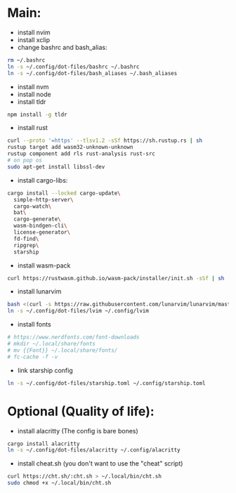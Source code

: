 # Main:
- install nvim
- install xclip
- change bashrc and bash_alias:
``` bash
rm ~/.bashrc
ln -s ~/.config/dot-files/bashrc ~/.bashrc
ln -s ~/.config/dot-files/bash_aliases ~/.bash_aliases
```


- install nvm
- install node
- install tldr
``` bash
npm install -g tldr
```


- install rust
``` bash
curl --proto '=https' --tlsv1.2 -sSf https://sh.rustup.rs | sh
rustup target add wasm32-unknown-unknown
rustup component add rls rust-analysis rust-src
# on pop os
sudo apt-get install libssl-dev
```


- install cargo-libs:
``` bash
cargo install --locked cargo-update\
  simple-http-server\
  cargo-watch\
  bat\
  cargo-generate\
  wasm-bindgen-cli\
  license-generator\
  fd-find\
  ripgrep\
  starship
```


- install wasm-pack
``` bash
curl https://rustwasm.github.io/wasm-pack/installer/init.sh -sSf | sh 
```


- install lunarvim
``` bash
bash <(curl -s https://raw.githubusercontent.com/lunarvim/lunarvim/master/utils/installer/install.sh)
ln -s ~/.config/dot-files/lvim ~/.config/lvim
```


- install fonts
``` bash
# https://www.nerdfonts.com/font-downloads
# mkdir ~/.local/share/fonts
# mv {{Font}} ~/.local/share/fonts/
# fc-cache -f -v
```


- link starship config
``` bash
ln -s ~/.config/dot-files/starship.toml ~/.config/starship.toml
```


# Optional (Quality of life):
- install alacritty (The config is bare bones)
``` bash
cargo install alacritty
ln -s ~/.config/dot-files/alacritty ~/.config/alacritty
```


- install cheat.sh (you don't want to use the "cheat" script)
``` bash
curl https://cht.sh/:cht.sh > ~/.local/bin/cht.sh
sudo chmod +x ~/.local/bin/cht.sh
```

